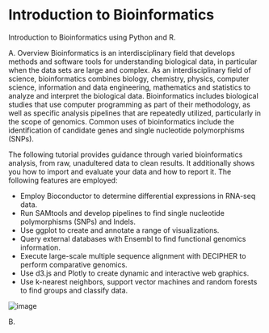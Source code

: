 # Introduction to Bioinformatics 
Introduction to Bioinformatics using Python and R. 


A. Overview
Bioinformatics is an interdisciplinary field that develops methods and software tools for understanding biological data, in particular when the data sets are large and complex. As an interdisciplinary field of science, bioinformatics combines biology, chemistry, physics, computer science, information and data engineering, mathematics and statistics to analyze and interpret the biological data. Bioinformatics includes biological studies that use computer programming as part of their methodology, as well as specific analysis pipelines that are repeatedly utilized, particularly in the scope of genomics. Common uses of bioinformatics include the identification of candidate genes and single nucleotide polymorphisms (SNPs). 

The following tutorial provides guidance through varied bioinformatics analysis, from raw, unadultered data to clean results. It additionally shows you how to import and evaluate your data and how to report it. The following features are employed:
  * Employ Bioconductor to determine differential expressions in RNA-seq data. 
  * Run SAMtools and develop pipelines to find single nucleotide polymorphisms (SNPs) and Indels.
  * Use ggplot to create and annotate a range of visualizations.
  * Query external databases with Ensembl to find functional genomics information.
  * Execute large-scale multiple sequence alignment with DECIPHER to perform comparative genomics.
  * Use d3.js and Plotly to create dynamic and interactive web graphics.
  * Use k-nearest neighbors, support vector machines and random forests to find groups and classify data. 
  
![image](https://user-images.githubusercontent.com/62684338/174504009-681db151-8e9c-4d65-8b5a-1fe404779a4d.png)

B. 

